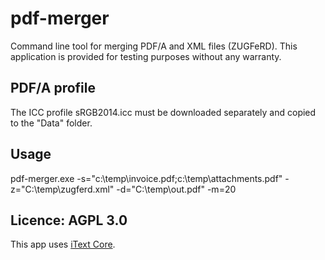 # pdf-merger
Command line tool for merging PDF/A and XML files (ZUGFeRD).
This application is provided for testing purposes without any warranty.

## PDF/A profile 
The ICC profile sRGB2014.icc must be downloaded separately and copied to the "Data" folder.

## Usage
pdf-merger.exe -s="c:\temp\invoice.pdf;c:\temp\attachments.pdf" -z="C:\temp\zugferd.xml" -d="C:\temp\out.pdf" -m=20

## Licence: AGPL 3.0
This app uses <a href="https://github.com/itext/itext7-dotnet">iText Core</a>.
